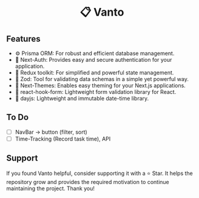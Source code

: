 <h1 align="center">
  📋 Vanto
</h1>

## Features

- ⚙️ Prisma ORM: For robust and efficient database management.
- 🔐 Next-Auth: Provides easy and secure authentication for your application.
- 🔄 Redux toolkit: For simplified and powerful state management.
- 🧩 Zod: Tool for validating data schemas in a simple yet powerful way.
- 🌈 Next-Themes: Enables easy theming for your Next.js applications.
- 📝 react-hook-form: Lightweight form validation library for React.
- 📅 dayjs: Lightweight and immutable date-time library.

## To Do

- [ ] NavBar -> button (filter, sort)
- [ ] Time-Tracking (Record task time), API

## Support

If you found Vanto helpful, consider supporting it with a ⭐ Star. It helps the repository grow and provides the required motivation to continue maintaining the project. Thank you!
